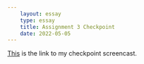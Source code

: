 ```yaml
---
    layout: essay
    type: essay
    title: Assignment 3 Checkpoint
    date: 2022-05-05
---
```


[This](https://youtu.be/5ib70iDC6WM) is the link to my checkpoint screencast. 
